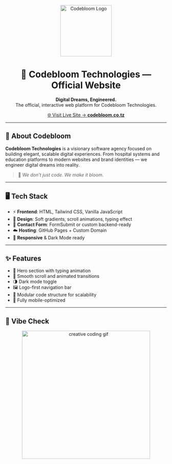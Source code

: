 <p align="center">
  <img src="https://ik.imagekit.io/shqdrack/image-removebg.png?updatedAt=1748842740227" alt="Codebloom Logo" width="160"/>
</p>

<h1 align="center">🌸 Codebloom Technologies — Official Website</h1>

<p align="center">
  <b>Digital Dreams, Engineered.</b><br/>
  The official, interactive web platform for Codebloom Technologies.
</p>

<p align="center">
  <a href="https://codebloom.co.tz" target="_blank">
    🌐 Visit Live Site → <strong>codebloom.co.tz</strong>
  </a>
</p>

---

## 🚀 About Codebloom

**Codebloom Technologies** is a visionary software agency focused on building elegant, scalable digital experiences. From hospital systems and education platforms to modern websites and brand identities — we engineer digital dreams into reality.

> 🌱 *We don’t just code. We make it bloom.*

---

## 🖥️ Tech Stack

- ⚡ **Frontend**: HTML, Tailwind CSS, Vanilla JavaScript
- 🎨 **Design**: Soft gradients, scroll animations, typing effect
- 📩 **Contact Form**: FormSubmit or custom backend-ready
- ☁️ **Hosting**: GitHub Pages + Custom Domain
- 🌙 **Responsive** & Dark Mode ready

---

## ✨ Features

- 🧠 Hero section with typing animation  
- 🌈 Smooth scroll and animated transitions  
- 🌗 Dark mode toggle  
- 🖼️ Logo-first navigation bar  
- 🧩 Modular code structure for scalability  
- 📱 Fully mobile-optimized

---

## 📸 Vibe Check

<p align="center">
  <img src="https://media.giphy.com/media/d31w24psGYeekCZy/giphy.gif" width="400" alt="creative coding gif"/>
</p>

